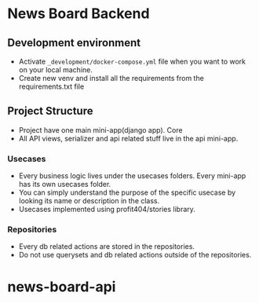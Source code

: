 # News Board Backend


## Development environment
- Activate ```_development/docker-compose.yml``` file when you want to work on your local machine.
- Create new venv and install all the requirements from the requirements.txt file


## Project Structure
- Project have one main mini-app(django app). Core
- All API views, serializer and api related stuff live in the api mini-app.

### Usecases
- Every business logic lives under the usecases folders. Every mini-app has its own usecases folder.
- You can simply understand the purpose of the specific usecase by looking its name or description in the class.
- Usecases implemented using profit404/stories library.

### Repositories
- Every db related actions are stored in the repositories. 
- Do not use querysets and db related actions outside of the repositories.
# news-board-api
